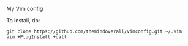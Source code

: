 My Vim config

To install, do:

```
git clone https://github.com/themindoverall/vimconfig.git ~/.vim
vim +PlugInstall +qall
```

